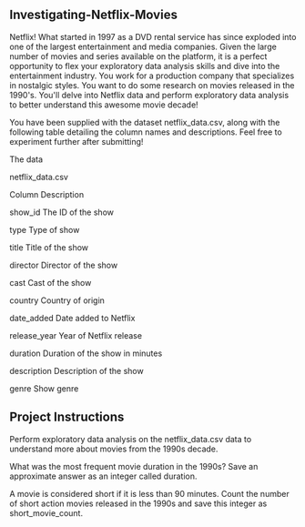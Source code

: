 ## Investigating-Netflix-Movies
Netflix! What started in 1997 as a DVD rental service has since exploded into one of the largest entertainment and media companies.  Given the large number of movies and series available on the platform, it is a perfect opportunity to flex your exploratory data analysis skills and dive into the entertainment industry. 
You work for a production company that specializes in nostalgic styles. You want to do some research on movies released in the 1990's. You'll delve into Netflix data and perform exploratory data analysis to better understand this awesome movie decade!

You have been supplied with the dataset netflix_data.csv, along with the following table detailing the column names and descriptions. Feel free to experiment further after submitting!

The data

netflix_data.csv

Column	Description

show_id	The ID of the show

type	Type of show

title	Title of the show

director	Director of the show

cast	Cast of the show

country	Country of origin

date_added	Date added to Netflix

release_year	Year of Netflix release

duration	Duration of the show in minutes

description	Description of the show

genre	Show genre

## Project Instructions
Perform exploratory data analysis on the netflix_data.csv data to understand more about movies from the 1990s decade.

What was the most frequent movie duration in the 1990s? Save an approximate answer as an integer called duration.

A movie is considered short if it is less than 90 minutes. Count the number of short action movies released in the 1990s and save this integer as short_movie_count.
